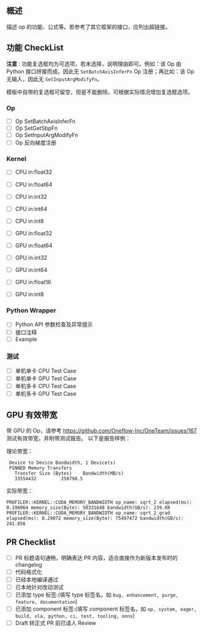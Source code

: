 ## 概述
描述 op 的功能、公式等。若参考了其它框架的接口，应列出超链接。

## 功能 CheckList
**注意** : 功能复选框均为可选项，若未选择，说明理由即可。例如：该 Op 由 Python 接口拼接而成，因此无 `SetBatchAxisInferFn` Op 注册；再比如：该 Op 无输入，因此无 `SetInputArgModifyFn`。

模板中自带的复选框可留空，但是不能删除。可根据实际情况增加复选框选项。

### Op
 - [ ] Op SetBatchAxisInferFn
 - [ ] Op SetGetSbpFn
 - [ ] Op SetInputArgModifyFn
 - [ ] Op 反向梯度注册

### Kernel
 - [ ] CPU in:float32 
 - [ ] CPU in:float64
 - [ ] CPU in:int32
 - [ ] CPU in:int64
 - [ ] CPU in:int8

 - [ ] GPU in:float32 
 - [ ] GPU in:float64
 - [ ] GPU in:int32
 - [ ] GPU in:int64
 - [ ] GPU in:float16
 - [ ] GPU in:int8


### Python Wrapper
 - [ ] Python API 参数检查及异常提示
 - [ ] 接口注释
 - [ ] Example 

### 测试
 - [ ] 单机单卡  CPU Test Case 
 - [ ] 单机单卡  GPU Test Case 
 - [ ] 单机多卡  CPU Test Case 
 - [ ] 单机多卡  GPU Test Case 

## GPU 有效带宽
带 GPU 的 Op，请参考 https://github.com/Oneflow-Inc/OneTeam/issues/167 测试有效带宽，并附带测试报告。
以下是报告样例：

理论带宽：
```text
 Device to Device Bandwidth, 1 Device(s)
 PINNED Memory Transfers
   Transfer Size (Bytes)	Bandwidth(MB/s)
   33554432			250798.5
```

实际带宽：
```
PROFILER::KERNEL::CUDA_MEMORY_BANDWIDTH op_name: sqrt_2 elapsed(ms): 0.196064 memory_size(Byte): 50331648 bandwidth(GB/s): 239.08
PROFILER::KERNEL::CUDA_MEMORY_BANDWIDTH op_name: sqrt_2_grad elapsed(ms): 0.29072 memory_size(Byte): 75497472 bandwidth(GB/s): 241.856
```


## PR Checklist
 - [ ] PR 标题语句通畅，明确表达 PR 内容，适合直接作为新版本发布时的 changelog
 - [ ] 代码格式化 
 - [ ] 已经本地编译通过
 - [ ] 已本地针对改动测试
 - [ ] 已添加 type 标签:(填写 type 标签名，如 `bug, enhancement, purge, feature, documentation`)
 - [ ] 已添加 component 标签:(填写 component 标签名，如 `op, system, eager, build, xla, python, ci, test, tooling, onnx`)
 - [ ] Draft 转正式 PR 前已请人 Review